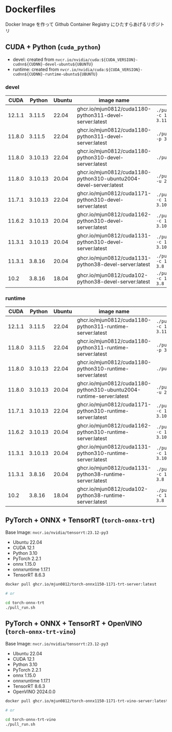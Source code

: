 # Dockerfiles

Docker Image を作って Github Container Registry にひたすらあげるリポジトリ

## CUDA + Python (`cuda_python`)

- devel: created from `nvcr.io/nvidia/cuda:${CUDA_VERSION}-cudnn${CUDNN}-devel-ubuntu${UBUNTU}`
- runtime: created from `nvcr.io/nvidia/cuda:${CUDA_VERSION}-cudnn${CUDNN}-runtime-ubuntu${UBUNTU}`

### devel

| CUDA   | Python  | Ubuntu | image name                                                         | cmd                               |
|--------|---------|--------|--------------------------------------------------------------------|-----------------------------------|
| 12.1.1 | 3.11.5  | 22.04  | ghcr.io/mjun0812/cuda1180-python311-devel-server:latest            | `./pull_run.sh -c 12.1.1 -p 3.11` |
| 11.8.0 | 3.11.5  | 22.04  | ghcr.io/mjun0812/cuda1180-python311-devel-server:latest            | `./pull_run.sh -p 3.11`           |
| 11.8.0 | 3.10.13 | 22.04  | ghcr.io/mjun0812/cuda1180-python310-devel-server:latest            | `./pull_run.sh`                   |
| 11.8.0 | 3.10.13 | 20.04  | ghcr.io/mjun0812/cuda1180-python310-ubuntu2004-devel-server:latest | `./pull_run.sh -u 20.04`          |
| 11.7.1 | 3.10.13 | 22.04  | ghcr.io/mjun0812/cuda1171-python310-devel-server:latest            | `./pull_run.sh -c 11.7.1 -p 3.10` |
| 11.6.2 | 3.10.13 | 20.04  | ghcr.io/mjun0812/cuda1162-python310-devel-server:latest            | `./pull_run.sh -c 11.6.2 -p 3.10` |
| 11.3.1 | 3.10.13 | 20.04  | ghcr.io/mjun0812/cuda1131-python310-devel-server:latest            | `./pull_run.sh -c 11.3.1 -p 3.10` |
| 11.3.1 | 3.8.16  | 20.04  | ghcr.io/mjun0812/cuda1131-python38-devel-server:latest             | `./pull_run.sh -c 11.3.1 -p 3.8`  |
| 10.2   | 3.8.16  | 18.04  | ghcr.io/mjun0812/cuda102-python38-devel-server:latest              | `./pull_run.sh -c 10.2 -p 3.8`    |

### runtime

| CUDA   | Python  | Ubuntu | image name                                                           | cmd                               |
|--------|---------|--------|----------------------------------------------------------------------|-----------------------------------|
| 12.1.1 | 3.11.5  | 22.04  | ghcr.io/mjun0812/cuda1180-python311-runtime-server:latest            | `./pull_run.sh -c 12.1.1 -p 3.11` |
| 11.8.0 | 3.11.5  | 22.04  | ghcr.io/mjun0812/cuda1180-python311-runtime-server:latest            | `./pull_run.sh -p 3.11`           |
| 11.8.0 | 3.10.13 | 22.04  | ghcr.io/mjun0812/cuda1180-python310-runtime-server:latest            | `./pull_run.sh`                   |
| 11.8.0 | 3.10.13 | 20.04  | ghcr.io/mjun0812/cuda1180-python310-ubuntu2004-runtime-server:latest | `./pull_run.sh -u 20.04`          |
| 11.7.1 | 3.10.13 | 22.04  | ghcr.io/mjun0812/cuda1171-python310-runtime-server:latest            | `./pull_run.sh -c 11.7.1 -p 3.10` |
| 11.6.2 | 3.10.13 | 20.04  | ghcr.io/mjun0812/cuda1162-python310-runtime-server:latest            | `./pull_run.sh -c 11.6.2 -p 3.10` |
| 11.3.1 | 3.10.13 | 20.04  | ghcr.io/mjun0812/cuda1131-python310-runtime-server:latest            | `./pull_run.sh -c 11.3.1 -p 3.10` |
| 11.3.1 | 3.8.16  | 20.04  | ghcr.io/mjun0812/cuda1131-python38-runtime-server:latest             | `./pull_run.sh -c 11.3.1 -p 3.8`  |
| 10.2   | 3.8.16  | 18.04  | ghcr.io/mjun0812/cuda102-python38-runtime-server:latest              | `./pull_run.sh -c 10.2 -p 3.8`    |

## PyTorch + ONNX + TensorRT (`torch-onnx-trt`)

Base Image: `nvcr.io/nvidia/tensorrt:23.12-py3`

- Ubuntu 22.04
- CUDA 12.1
- Python 3.10
- PyTorch 2.2.1
- onnx 1.15.0
- onnxruntime 1.17.1
- TensorRT 8.6.3

```bash
docker pull ghcr.io/mjun0812/torch-onnx1150-1171-trt-server:latest

# or

cd torch-onnx-trt
./pull_run.sh
```


## PyTorch + ONNX + TensorRT + OpenVINO (`torch-onnx-trt-vino`)

Base Image: `nvcr.io/nvidia/tensorrt:23.12-py3`

- Ubuntu 22.04
- CUDA 12.1
- Python 3.10
- PyTorch 2.2.1
- onnx 1.15.0
- onnxruntime 1.17.1
- TensorRT 8.6.3
- OpenVINO 2024.0.0

```bash
docker pull ghcr.io/mjun0812/torch-onnx1150-1171-trt-vino-server:latest

# or

cd torch-onnx-trt-vino
./pull_run.sh
```
